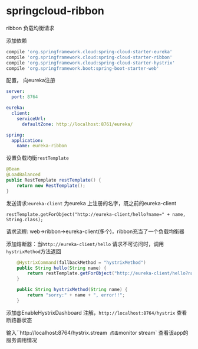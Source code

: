 # springcloud-ribbon


ribbon 负载均衡请求

添加依赖

```groovy
compile 'org.springframework.cloud:spring-cloud-starter-eureka'
compile 'org.springframework.cloud:spring-cloud-starter-ribbon'
compile 'org.springframework.cloud:spring-cloud-starter-hystrix'
compile 'org.springframework.boot:spring-boot-starter-web'
```

配置， 向eureka注册

```yaml
server:
  port: 8764

eureka:
  client:
    serviceUrl:
      defaultZone: http://localhost:8761/eureka/

spring:
  application:
    name: eureka-ribbon
```

设置负载均衡`restTemplate`

```java
@Bean
@LoadBalanced
public RestTemplate restTemplate() {
    return new RestTemplate();
}
```

发送请求:`eureka-client` 为eureka 上注册的名字，既之前的eureka-client

`restTemplate.getForObject("http://eureka-client/hello?name=" + name, String.class);`

请求流程: web->ribbon->eureka-client(多个)，ribbon充当了一个负载均衡器

添加熔断器：当`http://eureka-client/hello` 请求不可访问时，调用`hystrixMethod`方法返回

```java
    @HystrixCommand(fallbackMethod = "hystrixMethod")
    public String hello(String name) {
        return restTemplate.getForObject("http://eureka-client/hello?name=" + name, String.class);
    }

    public String hystrixMethod(String name) {
        return "sorry:" + name + ", error!!";
    }
```

添加@EnableHystrixDashboard 注解，`http://localhost:8764/hystrix` 查看断路器状态

输入``http://localhost:8764/hystrix.stream` 点击`monitor stream` 查看该app的服务调用情况